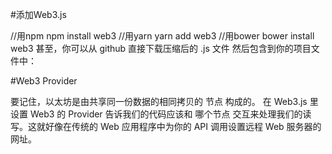 #添加Web3.js

//用npm
npm install web3
//用yarn
yarn add web3
//用bower
bower install web3
甚至，你可以从 github 直接下载压缩后的 .js 文件 然后包含到你的项目文件中：
<script language="javascript" type="text/javascript" src="web3.min.js"></script>

#Web3 Provider

要记住，以太坊是由共享同一份数据的相同拷贝的 节点 构成的。 在 Web3.js 里设置 Web3 的 Provider 告诉我们的代码应该和 哪个节点 交互来处理我们的读写。这就好像在传统的 Web 应用程序中为你的 API 调用设置远程 Web 服务器的网址。


